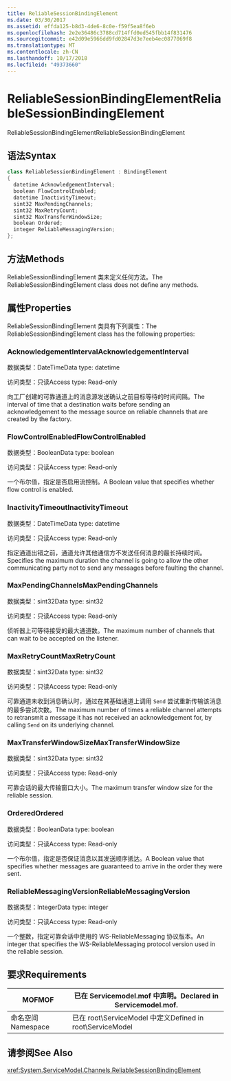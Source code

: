 ```yaml
---
title: ReliableSessionBindingElement
ms.date: 03/30/2017
ms.assetid: effda125-b8d3-4de6-8c0e-f59f5ea8f6eb
ms.openlocfilehash: 2e2e36486c3788cd714ffd0ed545fbb14f831476
ms.sourcegitcommit: e42d09e5966dd9fd02847d3e7eeb4ec0877069f8
ms.translationtype: MT
ms.contentlocale: zh-CN
ms.lasthandoff: 10/17/2018
ms.locfileid: "49373660"
---
```

# <a name="reliablesessionbindingelement"></a><span data-ttu-id="fa0a0-102">ReliableSessionBindingElement</span><span class="sxs-lookup"><span data-stu-id="fa0a0-102">ReliableSessionBindingElement</span></span>
<span data-ttu-id="fa0a0-103">ReliableSessionBindingElement</span><span class="sxs-lookup"><span data-stu-id="fa0a0-103">ReliableSessionBindingElement</span></span>  
  
## <a name="syntax"></a><span data-ttu-id="fa0a0-104">语法</span><span class="sxs-lookup"><span data-stu-id="fa0a0-104">Syntax</span></span>  
  
```csharp
class ReliableSessionBindingElement : BindingElement  
{  
  datetime AcknowledgementInterval;  
  boolean FlowControlEnabled;  
  datetime InactivityTimeout;  
  sint32 MaxPendingChannels;  
  sint32 MaxRetryCount;  
  sint32 MaxTransferWindowSize;  
  boolean Ordered;  
  integer ReliableMessagingVersion;  
};  
```  
  
## <a name="methods"></a><span data-ttu-id="fa0a0-105">方法</span><span class="sxs-lookup"><span data-stu-id="fa0a0-105">Methods</span></span>  
 <span data-ttu-id="fa0a0-106">ReliableSessionBindingElement 类未定义任何方法。</span><span class="sxs-lookup"><span data-stu-id="fa0a0-106">The ReliableSessionBindingElement class does not define any methods.</span></span>  
  
## <a name="properties"></a><span data-ttu-id="fa0a0-107">属性</span><span class="sxs-lookup"><span data-stu-id="fa0a0-107">Properties</span></span>  
 <span data-ttu-id="fa0a0-108">ReliableSessionBindingElement 类具有下列属性：</span><span class="sxs-lookup"><span data-stu-id="fa0a0-108">The ReliableSessionBindingElement class has the following properties:</span></span>  
  
### <a name="acknowledgementinterval"></a><span data-ttu-id="fa0a0-109">AcknowledgementInterval</span><span class="sxs-lookup"><span data-stu-id="fa0a0-109">AcknowledgementInterval</span></span>  
 <span data-ttu-id="fa0a0-110">数据类型：DateTime</span><span class="sxs-lookup"><span data-stu-id="fa0a0-110">Data type: datetime</span></span>  
  
 <span data-ttu-id="fa0a0-111">访问类型：只读</span><span class="sxs-lookup"><span data-stu-id="fa0a0-111">Access type: Read-only</span></span>  
  
 <span data-ttu-id="fa0a0-112">向工厂创建的可靠通道上的消息源发送确认之前目标等待的时间间隔。</span><span class="sxs-lookup"><span data-stu-id="fa0a0-112">The interval of time that a destination waits before sending an acknowledgement to the message source on reliable channels that are created by the factory.</span></span>  
  
### <a name="flowcontrolenabled"></a><span data-ttu-id="fa0a0-113">FlowControlEnabled</span><span class="sxs-lookup"><span data-stu-id="fa0a0-113">FlowControlEnabled</span></span>  
 <span data-ttu-id="fa0a0-114">数据类型：Boolean</span><span class="sxs-lookup"><span data-stu-id="fa0a0-114">Data type: boolean</span></span>  
  
 <span data-ttu-id="fa0a0-115">访问类型：只读</span><span class="sxs-lookup"><span data-stu-id="fa0a0-115">Access type: Read-only</span></span>  
  
 <span data-ttu-id="fa0a0-116">一个布尔值，指定是否启用流控制。</span><span class="sxs-lookup"><span data-stu-id="fa0a0-116">A Boolean value that specifies whether flow control is enabled.</span></span>  
  
### <a name="inactivitytimeout"></a><span data-ttu-id="fa0a0-117">InactivityTimeout</span><span class="sxs-lookup"><span data-stu-id="fa0a0-117">InactivityTimeout</span></span>  
 <span data-ttu-id="fa0a0-118">数据类型：DateTime</span><span class="sxs-lookup"><span data-stu-id="fa0a0-118">Data type: datetime</span></span>  
  
 <span data-ttu-id="fa0a0-119">访问类型：只读</span><span class="sxs-lookup"><span data-stu-id="fa0a0-119">Access type: Read-only</span></span>  
  
 <span data-ttu-id="fa0a0-120">指定通道出错之前，通道允许其他通信方不发送任何消息的最长持续时间。</span><span class="sxs-lookup"><span data-stu-id="fa0a0-120">Specifies the maximum duration the channel is going to allow the other communicating party not to send any messages before faulting the channel.</span></span>  
  
### <a name="maxpendingchannels"></a><span data-ttu-id="fa0a0-121">MaxPendingChannels</span><span class="sxs-lookup"><span data-stu-id="fa0a0-121">MaxPendingChannels</span></span>  
 <span data-ttu-id="fa0a0-122">数据类型：sint32</span><span class="sxs-lookup"><span data-stu-id="fa0a0-122">Data type: sint32</span></span>  
  
 <span data-ttu-id="fa0a0-123">访问类型：只读</span><span class="sxs-lookup"><span data-stu-id="fa0a0-123">Access type: Read-only</span></span>  
  
 <span data-ttu-id="fa0a0-124">侦听器上可等待接受的最大通道数。</span><span class="sxs-lookup"><span data-stu-id="fa0a0-124">The maximum number of channels that can wait to be accepted on the listener.</span></span>  
  
### <a name="maxretrycount"></a><span data-ttu-id="fa0a0-125">MaxRetryCount</span><span class="sxs-lookup"><span data-stu-id="fa0a0-125">MaxRetryCount</span></span>  
 <span data-ttu-id="fa0a0-126">数据类型：sint32</span><span class="sxs-lookup"><span data-stu-id="fa0a0-126">Data type: sint32</span></span>  
  
 <span data-ttu-id="fa0a0-127">访问类型：只读</span><span class="sxs-lookup"><span data-stu-id="fa0a0-127">Access type: Read-only</span></span>  
  
 <span data-ttu-id="fa0a0-128">可靠通道未收到消息确认时，通过在其基础通道上调用 `Send` 尝试重新传输该消息的最多尝试次数。</span><span class="sxs-lookup"><span data-stu-id="fa0a0-128">The maximum number of times a reliable channel attempts to retransmit a message it has not received an acknowledgement for, by calling `Send` on its underlying channel.</span></span>  
  
### <a name="maxtransferwindowsize"></a><span data-ttu-id="fa0a0-129">MaxTransferWindowSize</span><span class="sxs-lookup"><span data-stu-id="fa0a0-129">MaxTransferWindowSize</span></span>  
 <span data-ttu-id="fa0a0-130">数据类型：sint32</span><span class="sxs-lookup"><span data-stu-id="fa0a0-130">Data type: sint32</span></span>  
  
 <span data-ttu-id="fa0a0-131">访问类型：只读</span><span class="sxs-lookup"><span data-stu-id="fa0a0-131">Access type: Read-only</span></span>  
  
 <span data-ttu-id="fa0a0-132">可靠会话的最大传输窗口大小。</span><span class="sxs-lookup"><span data-stu-id="fa0a0-132">The maximum transfer window size for the reliable session.</span></span>  
  
### <a name="ordered"></a><span data-ttu-id="fa0a0-133">Ordered</span><span class="sxs-lookup"><span data-stu-id="fa0a0-133">Ordered</span></span>  
 <span data-ttu-id="fa0a0-134">数据类型：Boolean</span><span class="sxs-lookup"><span data-stu-id="fa0a0-134">Data type: boolean</span></span>  
  
 <span data-ttu-id="fa0a0-135">访问类型：只读</span><span class="sxs-lookup"><span data-stu-id="fa0a0-135">Access type: Read-only</span></span>  
  
 <span data-ttu-id="fa0a0-136">一个布尔值，指定是否保证消息以其发送顺序抵达。</span><span class="sxs-lookup"><span data-stu-id="fa0a0-136">A Boolean value that specifies whether messages are guaranteed to arrive in the order they were sent.</span></span>  
  
### <a name="reliablemessagingversion"></a><span data-ttu-id="fa0a0-137">ReliableMessagingVersion</span><span class="sxs-lookup"><span data-stu-id="fa0a0-137">ReliableMessagingVersion</span></span>  
 <span data-ttu-id="fa0a0-138">数据类型：Integer</span><span class="sxs-lookup"><span data-stu-id="fa0a0-138">Data type: integer</span></span>  
  
 <span data-ttu-id="fa0a0-139">访问类型：只读</span><span class="sxs-lookup"><span data-stu-id="fa0a0-139">Access type: Read-only</span></span>  
  
 <span data-ttu-id="fa0a0-140">一个整数，指定可靠会话中使用的 WS-ReliableMessaging 协议版本。</span><span class="sxs-lookup"><span data-stu-id="fa0a0-140">An integer that specifies the WS-ReliableMessaging protocol version used in the reliable session.</span></span>  
  
## <a name="requirements"></a><span data-ttu-id="fa0a0-141">要求</span><span class="sxs-lookup"><span data-stu-id="fa0a0-141">Requirements</span></span>  
  
|<span data-ttu-id="fa0a0-142">MOF</span><span class="sxs-lookup"><span data-stu-id="fa0a0-142">MOF</span></span>|<span data-ttu-id="fa0a0-143">已在 Servicemodel.mof 中声明。</span><span class="sxs-lookup"><span data-stu-id="fa0a0-143">Declared in Servicemodel.mof.</span></span>|  
|---------|-----------------------------------|  
|<span data-ttu-id="fa0a0-144">命名空间</span><span class="sxs-lookup"><span data-stu-id="fa0a0-144">Namespace</span></span>|<span data-ttu-id="fa0a0-145">已在 root\ServiceModel 中定义</span><span class="sxs-lookup"><span data-stu-id="fa0a0-145">Defined in root\ServiceModel</span></span>|  
  
## <a name="see-also"></a><span data-ttu-id="fa0a0-146">请参阅</span><span class="sxs-lookup"><span data-stu-id="fa0a0-146">See Also</span></span>  
 <xref:System.ServiceModel.Channels.ReliableSessionBindingElement>
